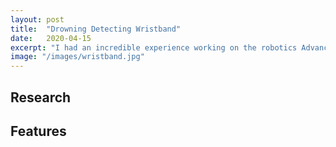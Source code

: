 ```yaml
---
layout: post
title:  "Drowning Detecting Wristband"
date:   2020-04-15
excerpt: "I had an incredible experience working on the robotics Advanced Development team"
image: "/images/wristband.jpg"
---
```


## Research

## Features
